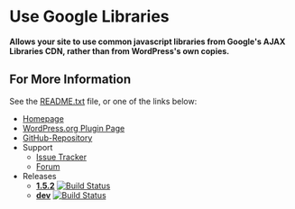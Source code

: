 # Use Google Libraries
__Allows your site to use common javascript libraries from Google's AJAX Libraries CDN, rather than from WordPress's own copies.__

## For More Information ##
See the [README.txt][1.0] file, or one of the links below:

- [Homepage][1.1] 
- [WordPress.org Plugin Page][1.2] 
- [GitHub-Repository][1.3]
- Support
    - [Issue Tracker][1.4.1]
    - [Forum][1.4.2]
 - Releases
    - __[1.5.2][1.5]__ [![Build Status](https://travis-ci.org/jpenney/use-google-libraries.png?branch=master)](https://travis-ci.org/jpenney/use-google-libraries)         
    -  __[dev][1.6]__ [![Build Status](https://travis-ci.org/jpenney/use-google-libraries.png?branch=develop)](https://travis-ci.org/jpenney/use-google-libraries)


[1.0]: ./README.txt
[1.1]: http://jasonpenney.net/wordpress-plugins/use-google-libraries/
[1.2]: http://wordpress.org/plugins/use-google-libraries/
[1.3]: https://github.com/jpenney/use-google-libraries
[1.4.1]: https://github.com/jpenney/use-google-libraries/issues
[1.4.2]: http://wordpress.org/support/plugin/use-google-libraries
[1.5]: http://downloads.wordpress.org/plugin/use-google-libraries.1.5.2.zip
[1.6]: https://github.com/jpenney/use-google-libraries/archive/develop.zip
